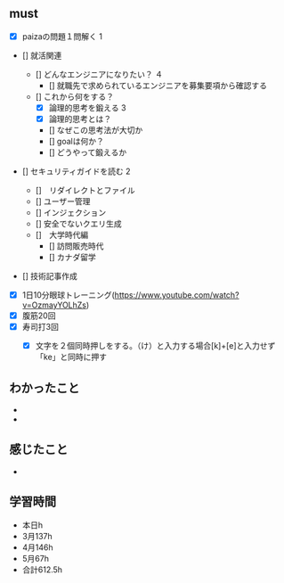 

## must
- [x] paizaの問題１問解く  1
- [] 就活関連  
  - [] どんなエンジニアになりたい？   ４
    - [] 就職先で求められているエンジニアを募集要項から確認する 
  - [] これから何をする？
    - [x] 論理的思考を鍛える 3
    - [x] 論理的思考とは？
    - [] なぜこの思考法が大切か
    - [] goalは何か？
    - [] どうやって鍛えるか
- [] セキュリティガイドを読む  2
  - []　リダイレクトとファイル
  - [] ユーザー管理
  - [] インジェクション
  - [] 安全でないクエリ生成
  - []　大学時代編
     - [] 訪問販売時代
     - [] カナダ留学

- [] 技術記事作成      
- [x] 1日10分眼球トレーニング(https://www.youtube.com/watch?v=OzmayYOLhZs)
- [x] 腹筋20回
- [x] 寿司打3回
  - [x] 文字を２個同時押しをする。（け）と入力する場合[k]+[e]と入力せず「ke」と同時に押す



## わかったこと
- 
- 




## 感じたこと
- 


## 学習時間
  - 本日h
  - 3月137h
  - 4月146h
  - 5月67h
  - 合計612.5h
    
